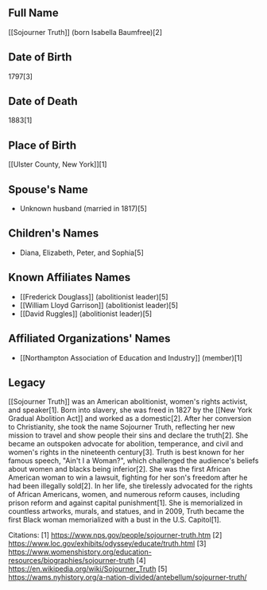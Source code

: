 ## Full Name
[[Sojourner Truth]] (born Isabella Baumfree)[2]

## Date of Birth
1797[3]

## Date of Death
1883[1]

## Place of Birth
[[Ulster County, New York]][1]

## Spouse's Name
- Unknown husband (married in 1817)[5]

## Children's Names
- Diana, Elizabeth, Peter, and Sophia[5]

## Known Affiliates Names
- [[Frederick Douglass]] (abolitionist leader)[5]
- [[William Lloyd Garrison]] (abolitionist leader)[5]
- [[David Ruggles]] (abolitionist leader)[5]

## Affiliated Organizations' Names
- [[Northampton Association of Education and Industry]] (member)[1]

## Legacy
[[Sojourner Truth]] was an American abolitionist, women's rights activist, and speaker[1]. Born into slavery, she was freed in 1827 by the [[New York Gradual Abolition Act]] and worked as a domestic[2]. After her conversion to Christianity, she took the name Sojourner Truth, reflecting her new mission to travel and show people their sins and declare the truth[2]. She became an outspoken advocate for abolition, temperance, and civil and women's rights in the nineteenth century[3]. Truth is best known for her famous speech, "Ain't I a Woman?", which challenged the audience's beliefs about women and blacks being inferior[2]. She was the first African American woman to win a lawsuit, fighting for her son's freedom after he had been illegally sold[2]. In her life, she tirelessly advocated for the rights of African Americans, women, and numerous reform causes, including prison reform and against capital punishment[1]. She is memorialized in countless artworks, murals, and statues, and in 2009, Truth became the first Black woman memorialized with a bust in the U.S. Capitol[1].

Citations:
[1] https://www.nps.gov/people/sojourner-truth.htm
[2] https://www.loc.gov/exhibits/odyssey/educate/truth.html
[3] https://www.womenshistory.org/education-resources/biographies/sojourner-truth
[4] https://en.wikipedia.org/wiki/Sojourner_Truth
[5] https://wams.nyhistory.org/a-nation-divided/antebellum/sojourner-truth/